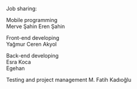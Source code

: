 

Job sharing:

Mobile programming             
Merve Şahin
Eren Şahin

Front-end developing               
Yağmur Ceren Akyol

Back-end developing             
Esra Koca  
Egehan

Testing and project management
M. Fatih Kadıoğlu
                                                            




